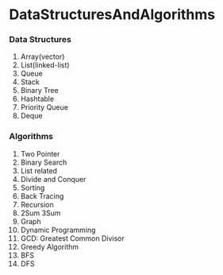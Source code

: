# DataStructuresAndAlgorithms

### Data Structures
1. Array(vector)
2. List(linked-list)
3. Queue
4. Stack
5. Binary Tree
6. Hashtable
7. Priority Queue
8. Deque

### Algorithms
1. Two Pointer
2. Binary Search
3. List related
4. Divide and Conquer
5. Sorting
6. Back Tracing
7. Recursion
8. 2Sum 3Sum
9. Graph
10. Dynamic Programming
11. GCD: Greatest Common Divisor
12. Greedy Algorithm
13. BFS
14. DFS
